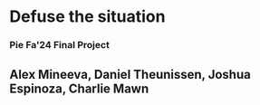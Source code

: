 # Defuse the situation
### Pie Fa'24 Final Project
## Alex Mineeva, Daniel Theunissen, Joshua Espinoza, Charlie Mawn
